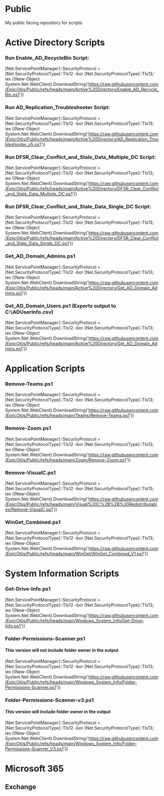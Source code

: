 # Public
My public facing repository for scripts

# Active Directory Scripts

### Run Enable_AD_RecycleBin Script:
[Net.ServicePointManager]::SecurityProtocol = [Net.SecurityProtocolType]::Tls12 -bor [Net.SecurityProtocolType]::Tls13;`
iex ((New-Object System.Net.WebClient).DownloadString('https://raw.githubusercontent.com/EpiicOtiis/Public/refs/heads/main/Active%20Directory/Enable_AD_Recycle_Bin.ps1'))

### Run AD_Replication_Troubleshooter Script:
[Net.ServicePointManager]::SecurityProtocol = [Net.SecurityProtocolType]::Tls12 -bor [Net.SecurityProtocolType]::Tls13;
iex ((New-Object System.Net.WebClient).DownloadString('https://raw.githubusercontent.com/EpiicOtiis/Public/refs/heads/main/Active%20Directory/AD_Replication_Troubleshooter_v5.ps1'))

### Run DFSR_Clear_Conflict_and_Stale_Data_Multiple_DC Script:
[Net.ServicePointManager]::SecurityProtocol = [Net.SecurityProtocolType]::Tls12 -bor [Net.SecurityProtocolType]::Tls13;
iex ((New-Object System.Net.WebClient).DownloadString('https://raw.githubusercontent.com/EpiicOtiis/Public/refs/heads/main/Active%20Directory/DFSR_Clear_Conflict_and_Stale_Data_Multiple_DC.ps1'))

### Run DFSR_Clear_Conflict_and_Stale_Data_Single_DC Script:
[Net.ServicePointManager]::SecurityProtocol = [Net.SecurityProtocolType]::Tls12 -bor [Net.SecurityProtocolType]::Tls13;
iex ((New-Object System.Net.WebClient).DownloadString('https://raw.githubusercontent.com/EpiicOtiis/Public/refs/heads/main/Active%20Directory/DFSR_Clear_Conflict_and_Stale_Data_Single_DC.ps1'))

### Get_AD_Domain_Admins.ps1
[Net.ServicePointManager]::SecurityProtocol = [Net.SecurityProtocolType]::Tls12 -bor [Net.SecurityProtocolType]::Tls13; iex ((New-Object System.Net.WebClient).DownloadString('https://raw.githubusercontent.com/EpiicOtiis/Public/refs/heads/main/Active%20Directory/Get_AD_Domain_Admins.ps1'))

### Get_AD_Domain_Users.ps1 (Exports output to C:\ADUserInfo.csv)
[Net.ServicePointManager]::SecurityProtocol = [Net.SecurityProtocolType]::Tls12 -bor [Net.SecurityProtocolType]::Tls13; iex ((New-Object System.Net.WebClient).DownloadString('https://raw.githubusercontent.com/EpiicOtiis/Public/refs/heads/main/Active%20Directory/Get_AD_Domain_Admins.ps1'))

# Application Scripts

### Remove-Teams.ps1
[Net.ServicePointManager]::SecurityProtocol = [Net.SecurityProtocolType]::Tls12 -bor [Net.SecurityProtocolType]::Tls13; iex ((New-Object System.Net.WebClient).DownloadString('https://raw.githubusercontent.com/EpiicOtiis/Public/refs/heads/main/Teams/Remove-Teams.ps1'))

### Remove-Zoom.ps1
[Net.ServicePointManager]::SecurityProtocol = [Net.SecurityProtocolType]::Tls12 -bor [Net.SecurityProtocolType]::Tls13; iex ((New-Object System.Net.WebClient).DownloadString('https://raw.githubusercontent.com/EpiicOtiis/Public/refs/heads/main/Zoom/Remove-Zoom.ps1'))

### Remove-VisualC.ps1
[Net.ServicePointManager]::SecurityProtocol = [Net.SecurityProtocolType]::Tls12 -bor [Net.SecurityProtocolType]::Tls13; iex ((New-Object System.Net.WebClient).DownloadString('https://raw.githubusercontent.com/EpiicOtiis/Public/refs/heads/main/Visual%20C%2B%2B%20Redistributables/Remove-VisualC.ps1'))

### WinGet_Combined.ps1
[Net.ServicePointManager]::SecurityProtocol = [Net.SecurityProtocolType]::Tls12 -bor [Net.SecurityProtocolType]::Tls13; iex ((New-Object System.Net.WebClient).DownloadString('https://raw.githubusercontent.com/EpiicOtiis/Public/refs/heads/main/WinGet/WInGet_Combined_V1.ps1'))

# System Information Scripts

### Get-Drive-Info.ps1
[Net.ServicePointManager]::SecurityProtocol = [Net.SecurityProtocolType]::Tls12 -bor [Net.SecurityProtocolType]::Tls13; iex ((New-Object System.Net.WebClient).DownloadString('https://raw.githubusercontent.com/EpiicOtiis/Public/refs/heads/main/Windows_System_Info/Get-Drive-Info.ps1'))

### Folder-Permissions-Scanner.ps1
#### This version will not include folder owner in the output
[Net.ServicePointManager]::SecurityProtocol = [Net.SecurityProtocolType]::Tls12 -bor [Net.SecurityProtocolType]::Tls13; iex ((New-Object System.Net.WebClient).DownloadString('https://raw.githubusercontent.com/EpiicOtiis/Public/refs/heads/main/Windows_System_Info/Folder-Permissions-Scanner.ps1'))

### Folder-Permissions-Scanner-v3.ps1
#### This version will include folder owner in the output
[Net.ServicePointManager]::SecurityProtocol = [Net.SecurityProtocolType]::Tls12 -bor [Net.SecurityProtocolType]::Tls13; iex ((New-Object System.Net.WebClient).DownloadString('https://raw.githubusercontent.com/EpiicOtiis/Public/refs/heads/main/Windows_System_Info/Folder-Permissions-Scanner_V3.ps1'))

# Microsoft 365

## Exchange
